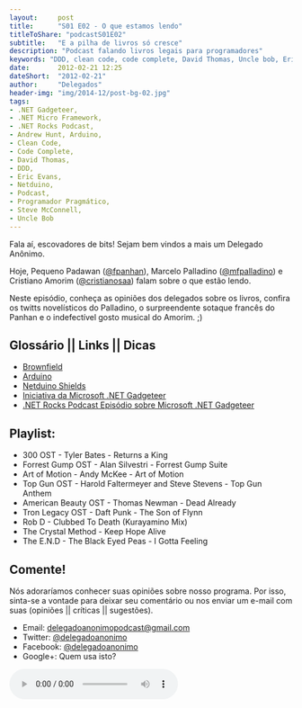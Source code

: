```yaml
---
layout:     post
title:      "S01 E02 - O que estamos lendo"
titleToShare: "podcastS01E02"
subtitle:   "E a pilha de livros só cresce"
description: "Podcast falando livros legais para programadores"
keywords: "DDD, clean code, code complete, David Thomas, Uncle bob, Eric Evans"
date:       2012-02-21 12:25
dateShort:  "2012-02-21"
author:     "Delegados"
header-img: "img/2014-12/post-bg-02.jpg"
tags:
- .NET Gadgeteer, 
- .NET Micro Framework, 
- .NET Rocks Podcast, 
- Andrew Hunt, Arduino, 
- Clean Code, 
- Code Complete, 
- David Thomas, 
- DDD, 
- Eric Evans, 
- Netduino, 
- Podcast, 
- Programador Pragmático, 
- Steve McConnell, 
- Uncle Bob
---
```



<p>
    Fala a&iacute;, escovadores de bits! Sejam bem vindos a mais um Delegado An&ocirc;nimo.
</p>
<p>
    Hoje, Pequeno Padawan (<a href="http://www.twitter.com/fpanhan">@fpanhan</a>), Marcelo Palladino (<a href="http://www.twitter.com/mfpalladino">@mfpalladino</a>) e Cristiano Amorim (<a href="http://www.twitter.com/cristianosaa">@cristianosaa</a>)
    falam sobre o que estão lendo.
</p>
<p>
    Neste epis&oacute;dio, conhe&ccedil;a as opini&otilde;es dos delegados sobre os livros, confira os twitts novel&iacute;sticos do Palladino, o surpreendente sotaque franc&ecirc;s do Panhan e o indefect&iacute;vel gosto musical do Amorim. ;)
</p>

<h2 class="section-heading">Gloss&aacute;rio || Links || Dicas</h2>

<ul>
    <li><a href="http://en.wikipedia.org/wiki/Brownfield_%28software_development%29" target="_blank">Brownfield</a></li>
    <li><a href="http://pt.wikipedia.org/wiki/Arduino" target="_blank">Arduino</a></li>
    <li><a href="http://forums.netduino.com/index.php?/topic/275-compatible-shields-and-accessories/" target="_blank">Netduino Shields</a></li>
    <li><a href="http://www.netmf.com/gadgeteer/" target="_blank">Iniciativa da Microsoft .NET Gadgeteer</a></li>
    <li><a href="http://www.dotnetrocks.com/default.aspx?showNum=694" target="_blank">.NET Rocks Podcast Episódio sobre Microsoft .NET Gadgeteer</a></li>
</ul>

<h2 class="section-heading">Playlist:</h2>

<ul>
    <li>300 OST - Tyler Bates - Returns a King</li>
    <li>Forrest Gump OST - Alan Silvestri - Forrest Gump Suite</li>
    <li>Art of Motion - Andy McKee - Art of Motion</li>
    <li>Top Gun OST - Harold Faltermeyer and Steve Stevens - Top Gun Anthem</li>
    <li>American Beauty OST - Thomas Newman - Dead Already</li>
    <li>Tron Legacy OST - Daft Punk - The Son of Flynn</li>
    <li>Rob D - Clubbed To Death (Kurayamino Mix)</li>
    <li>The Crystal Method - Keep Hope Alive</li>
    <li>The E.N.D - The Black Eyed Peas - I Gotta Feeling</li>
</ul>

<h2 class="section-heading">Comente!</h2>

<p>
    N&oacute;s adorar&iacute;amos conhecer suas opini&otilde;es sobre nosso programa. Por isso, sinta-se a vontade para deixar seu coment&aacute;rio ou nos enviar um e-mail com suas (opini&otilde;es || cr&iacute;ticas || sugest&otilde;es).
</p>

<ul>
    <li>Email: <a href="mailto:delegadoanonimopodcast@gmail.com">delegadoanonimopodcast@gmail.com</a></li>
    <li>Twitter: <a href="http://www.twitter.com/delegadoanonimo">@delegadoanonimo</a></li>
    <li>Facebook: <a href="http://www.facebook.com/delegadoanonimo">@delegadoanonimo</a></li>
    <li>Google+: Quem usa isto?</li>
</ul>

<p>
    <audio controls>
        <source src="http://media.blubrry.com/delegadoanonimo/www.archive.org/download/DelegadoAnnimoS01E02-OQueEstamosLendo/02DelegadoAnonimoS01E02-OqueEstamosLendo.mp3" type="audio/mpeg">
        Aparentemente seu browser n&atilde;o suporta &aacute;udio.
    </audio>
</p>


